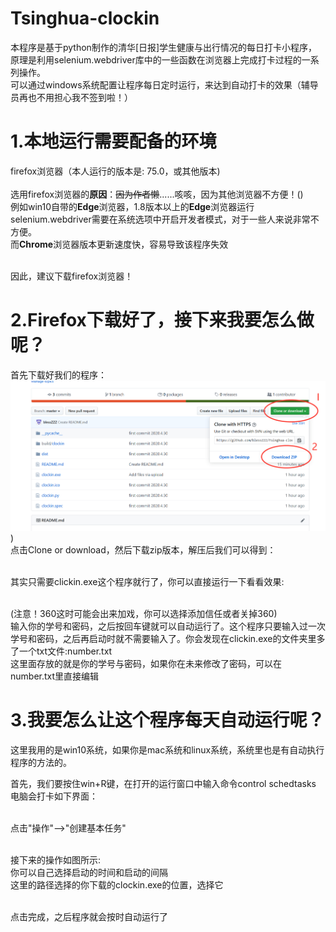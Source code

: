 # Tsinghua-clockin
本程序是基于python制作的清华[日报]学生健康与出行情况的每日打卡小程序，原理是利用selenium.webdriver库中的一些函数在浏览器上完成打卡过程的一系列操作。
<br/>可以通过windows系统配置让程序每日定时运行，来达到自动打卡的效果（辅导员再也不用担心我不签到啦！）


# 1.本地运行需要配备的环境

firefox浏览器（本人运行的版本是: 75.0，或其他版本)
<br/><br/>选用firefox浏览器的<strong>原因</strong>：~~因为作者懒~~......咳咳，因为其他浏览器不方便！()
<br/>例如win10自带的<strong>Edge</strong>浏览器，1.8版本以上的<strong>Edge</strong>浏览器运行selenium.webdriver需要在系统选项中开启开发者模式，对于一些人来说非常不方便。
<br/>而<strong>Chrome</strong>浏览器版本更新速度快，容易导致该程序失效

<br/>因此，建议下载firefox浏览器！

# 2.Firefox下载好了，接下来我要怎么做呢？
首先下载好我们的程序：
![image](https://github.com/blessZZZ/Tsinghua-clockin/raw/master/images/1.jpg))
<br/>点击Clone or download，然后下载zip版本，解压后我们可以得到：

<br/>其实只需要clickin.exe这个程序就行了，你可以直接运行一下看看效果:

<br/>(注意！360这时可能会出来加戏，你可以选择添加信任或者关掉360)
<br/>输入你的学号和密码，之后按回车键就可以自动运行了。这个程序只要输入过一次学号和密码，之后再启动时就不需要输入了。你会发现在clickin.exe的文件夹里多了一个txt文件:number.txt
<br/>这里面存放的就是你的学号与密码，如果你在未来修改了密码，可以在number.txt里直接编辑

# 3.我要怎么让这个程序每天自动运行呢？
这里我用的是win10系统，如果你是mac系统和linux系统，系统里也是有自动执行程序的方法的。

首先，我们要按住win+R键，在打开的运行窗口中输入命令control schedtasks
<br/>电脑会打卡如下界面：

<br/>点击"操作"-->"创建基本任务"

<br/>接下来的操作如图所示:
<br/>你可以自己选择启动的时间和启动的间隔
<br/>这里的路径选择的你下载的clockin.exe的位置，选择它

<br/>点击完成，之后程序就会按时自动运行了
